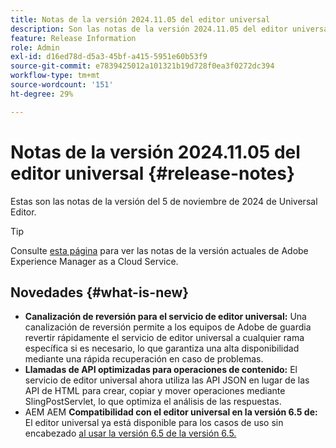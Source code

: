 ```yaml
---
title: Notas de la versión 2024.11.05 del editor universal
description: Son las notas de la versión 2024.11.05 del editor universal.
feature: Release Information
role: Admin
exl-id: d16ed78d-d5a3-45bf-a415-5951e60b53f9
source-git-commit: e7839425012a101321b19d728f0ea3f0272dc394
workflow-type: tm+mt
source-wordcount: '151'
ht-degree: 29%

---
```



# Notas de la versión 2024.11.05 del editor universal {#release-notes}

Estas son las notas de la versión del 5 de noviembre de 2024 de Universal Editor.

>[!TIP]
>
>Consulte [esta página](/help/release-notes/release-notes-cloud/release-notes-current.md) para ver las notas de la versión actuales de Adobe Experience Manager as a Cloud Service.

## Novedades {#what-is-new}

* **Canalización de reversión para el servicio de editor universal:** Una canalización de reversión permite a los equipos de Adobe de guardia revertir rápidamente el servicio de editor universal a cualquier rama específica si es necesario, lo que garantiza una alta disponibilidad mediante una rápida recuperación en caso de problemas.
* **Llamadas de API optimizadas para operaciones de contenido:** El servicio de editor universal ahora utiliza las API JSON en lugar de las API de HTML para crear, copiar y mover operaciones mediante SlingPostServlet, lo que optimiza el análisis de las respuestas.
* AEM AEM **Compatibilidad con el editor universal en la versión 6.5 de:** El editor universal ya está disponible para los casos de uso sin encabezado [al usar la versión 6.5 de la versión 6.5.](https://experienceleague.adobe.com/en/docs/experience-manager-65/content/implementing/developing/headless/universal-editor/introduction.html)
